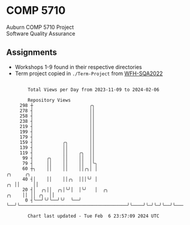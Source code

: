 # COMP 5710
Auburn COMP 5710 Project  
Software Quality Assurance

## Assignments
- Workshops 1-9 found in their respective directories
- Term project copied in `./Term-Project` from [WFH-SQA2022](https://github.com/wumphlett/WFH-SQA2022-AUBURN)

```

        Total Views per Day from 2023-11-09 to 2024-02-06

        Repository Views
     298 ┼                     ╭╮
     278 ┤                     ││
     258 ┤                     ││
     238 ┤                     ││
     219 ┤                     ││
     199 ┤                     ││
     179 ┤                     ││
     159 ┤           ╭╮        ││
     139 ┤           ││        ││
     119 ┤           ││    ╭╮  ││
      99 ┤     ╭╮    ││    ││  ││
      79 ┤     ││    ││    ││  │╰╮
      60 ┼╮    ││    ││    ││╭╮│ │                                                     ╭╮     ╭╮
      40 ┤│    ││    ││╭╮  │││╰╯ │                                                  ╭╮ ││     ││
      20 ┤│  ╭╮││  ╭╮│╰╯│  │╰╯   │  ╭╮                                        ╭╮    ││ ││ ╭╮  ││
       0 ┤╰──╯╰╯╰──╯╰╯  ╰──╯     ╰──╯╰────────────────────────────────────────╯╰────╯╰─╯╰─╯╰──╯╰───

        Chart last updated - Tue Feb  6 23:57:09 2024 UTC
        
```
